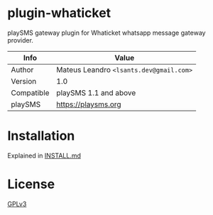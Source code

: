 # plugin-whaticket

playSMS gateway plugin for Whaticket whatsapp message gateway provider.

Info       | Value
---------- | ---------------------------------
Author     | Mateus Leandro `<lsants.dev@gmail.com>`
Version    | 1.0
Compatible | playSMS 1.1 and above
playSMS    | https://playsms.org

# Installation

Explained in [INSTALL.md](INSTALL.md)

# License

[GPLv3](LICENSE)